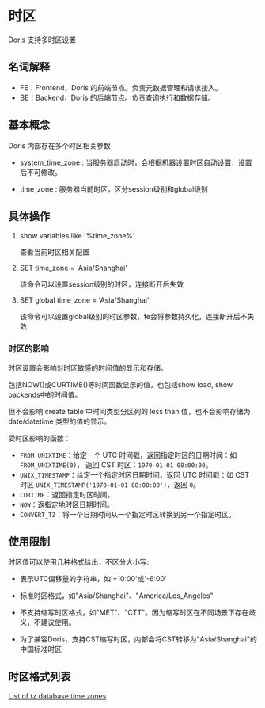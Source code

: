 # 时区

Doris 支持多时区设置

## 名词解释

* FE：Frontend，Doris 的前端节点。负责元数据管理和请求接入。
* BE：Backend，Doris 的后端节点。负责查询执行和数据存储。

## 基本概念

Doris 内部存在多个时区相关参数

* system_time_zone :
    当服务器启动时，会根据机器设置时区自动设置，设置后不可修改。
    
* time_zone :
    服务器当前时区，区分session级别和global级别

## 具体操作

1. show variables like '%time_zone%'

    查看当前时区相关配置
    
2. SET time_zone = 'Asia/Shanghai'

    该命令可以设置session级别的时区，连接断开后失效
    
3. SET global time_zone = 'Asia/Shanghai'

    该命令可以设置global级别的时区参数，fe会将参数持久化，连接断开后不失效
    
### 时区的影响

时区设置会影响对时区敏感的时间值的显示和存储。

包括NOW()或CURTIME()等时间函数显示的值，也包括show load, show backends中的时间值。

但不会影响 create table 中时间类型分区列的 less than 值，也不会影响存储为 date/datetime 类型的值的显示。

受时区影响的函数：

* `FROM_UNIXTIME`：给定一个 UTC 时间戳，返回指定时区的日期时间：如 `FROM_UNIXTIME(0)`， 返回 CST 时区：`1970-01-01 08:00:00`。
* `UNIX_TIMESTAMP`：给定一个指定时区日期时间，返回 UTC 时间戳：如 CST 时区 `UNIX_TIMESTAMP('1970-01-01 08:00:00')`，返回 `0`。
* `CURTIME`：返回指定时区时间。
* `NOW`：返指定地时区日期时间。
* `CONVERT_TZ`：将一个日期时间从一个指定时区转换到另一个指定时区。

## 使用限制

时区值可以使用几种格式给出，不区分大小写:

* 表示UTC偏移量的字符串，如'+10:00'或'-6:00'

* 标准时区格式，如"Asia/Shanghai"、"America/Los_Angeles"

* 不支持缩写时区格式，如"MET"、"CTT"。因为缩写时区在不同场景下存在歧义，不建议使用。

* 为了兼容Doris，支持CST缩写时区，内部会将CST转移为"Asia/Shanghai"的中国标准时区

## 时区格式列表

[List of tz database time zones](https://en.wikipedia.org/wiki/List_of_tz_database_time_zones)

